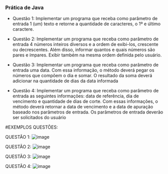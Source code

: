 ### Prática de Java

- Questão 1: 
  Implementar um programa que receba como parâmetro de entrada 1 (um) texto e
  retorne a quantidade de caracteres, o 1º e último caractere.
  
- Questão 2: 
  Implementar um programa que receba como parâmetro de entrada 4 números inteiros
  diversos e a ordem de exibi-los, crescente ou decrescentes. Além disso, informar
  quantos e quais números são pares e ímpares. Exibir também na mesma ordem
  definida pelo usuário. 

- Questão 3: 
  Implementar um programa que receba como parâmetro de entrada uma data. Com
  essa informação, o método deverá pegar os números que compõem o dia e somar. O
  resultado da soma deverá adicionar na quantidade de dias da data informada
  
- Questão 4: 
  Implementar um programa que receba como parâmetro de entrada as seguintes
  informações: data de referência, dia de vencimento e quantidade de dias de corte.
  Com essas informações, o método deverá retornar a data de vencimento e a data de
  apuração baseado nos parâmetros de entrada. Os parâmetros de entrada deverão
  ser solicitados do usuário
 
 #EXEMPLOS QUESTÕES:
 
 QUESTÃO 1:
 ![image](https://user-images.githubusercontent.com/82840116/214123901-eb62849f-59c3-44e2-995a-3ce5cb144e62.png)

 QUESTÃO 2:
 ![image](https://user-images.githubusercontent.com/82840116/214122670-f043c114-b5d9-45e4-8a1d-4ffa461329e4.png)

 QUESTÃO 3:
 ![image](https://user-images.githubusercontent.com/82840116/214124319-3644da53-2e94-421f-9fd8-4a9b8d46c9d0.png)

 QUESTÃO 4:
 ![image](https://user-images.githubusercontent.com/82840116/214124543-f903af18-775b-4385-81cf-0b49540f2067.png)

